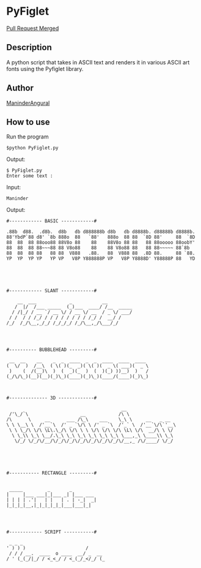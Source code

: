 # PyFiglet #

[Pull Request Merged](https://github.com/keshavsingh4522/hacktoberfest2020/pull/120)

## Description ##

A python script that takes in ASCII text and renders it in various ASCII art fonts using the Pyfiglet library.


## Author ##

[ManinderAngural](https://github.com/ManinderAngural)

## How to use ##

Run the program

```console
$python PyFiglet.py
```

Output:

```
$ PyFiglet.py
Enter some text : 
```

Input:
```
Maninder
```

Output:
```
#------------ BASIC ------------#

.88b  d88.  .d8b.  d8b   db d888888b d8b   db d8888b. d88888b d8888b. 
88'YbdP`88 d8' `8b 888o  88   `88'   888o  88 88  `8D 88'     88  `8D 
88  88  88 88ooo88 88V8o 88    88    88V8o 88 88   88 88ooooo 88oobY' 
88  88  88 88~~~88 88 V8o88    88    88 V8o88 88   88 88~~~~~ 88`8b   
88  88  88 88   88 88  V888   .88.   88  V888 88  .8D 88.     88 `88. 
YP  YP  YP YP   YP VP   V8P Y888888P VP   V8P Y8888D' Y88888P 88   YD 





#------------ SLANT ------------#

    __  ___            _           __
   /  |/  /___ _____  (_)___  ____/ /__  _____
  / /|_/ / __ `/ __ \/ / __ \/ __  / _ \/ ___/
 / /  / / /_/ / / / / / / / / /_/ /  __/ /    
/_/  /_/\__,_/_/ /_/_/_/ /_/\__,_/\___/_/     




#---------- BUBBLEHEAD ---------#

 __  __    __    _  _  ____  _  _  ____  ____  ____ 
(  \/  )  /__\  ( \( )(_  _)( \( )(  _ \( ___)(  _ \
 )    (  /(__)\  )  (  _)(_  )  (  )(_) ))__)  )   /
(_/\/\_)(__)(__)(_)\_)(____)(_)\_)(____/(____)(_)\_)



#-------------- 3D -------------#

                                          __
 /'\_/`\                   __            /\ \
/\      \     __      ___ /\_\    ___    \_\ \     __   _ __  
\ \ \__\ \  /'__`\  /' _ `\/\ \ /' _ `\  /'_` \  /'__`\/\`'__\
 \ \ \_/\ \/\ \L\.\_/\ \/\ \ \ \/\ \/\ \/\ \L\ \/\  __/\ \ \/
  \ \_\\ \_\ \__/.\_\ \_\ \_\ \_\ \_\ \_\ \___,_\ \____\\ \_\
   \/_/ \/_/\/__/\/_/\/_/\/_/\/_/\/_/\/_/\/__,_ /\/____/ \/_/





#----------- RECTANGLE ---------#


 _____         _       _
|     |___ ___|_|___ _| |___ ___
| | | | .'|   | |   | . | -_|  _|
|_|_|_|__,|_|_|_|_|_|___|___|_|




#------------ SCRIPT -----------#

 _ _ _
' ) ) )                      /
 / / / __.  ____  o ____  __/ _  __
/ ' (_(_/|_/ / <_<_/ / <_(_/_</_/ (_



```
